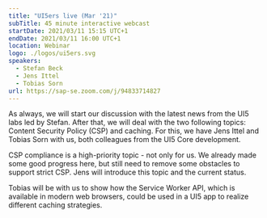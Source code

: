 ```yaml
---
title: "UI5ers live (Mar '21)"
subTitle: 45 minute interactive webcast
startDate: 2021/03/11 15:15 UTC+1
endDate: 2021/03/11 16:00 UTC+1
location: Webinar
logo: ./logos/ui5ers.svg
speakers:
  - Stefan Beck
  - Jens Ittel
  - Tobias Sorn
url: https://sap-se.zoom.com/j/94833714827
---
```


As always, we will start our discussion with the latest news from the UI5 labs led by Stefan. After that, we will deal with the two following topics: Content Security Policy (CSP) and caching. For this, we have Jens Ittel and Tobias Sorn with us, both colleagues from the UI5 Core development.

CSP compliance is a high-priority topic - not only for us. We already made some good progress here, but still need to remove some obstacles to support strict CSP. Jens will introduce this topic and the current status.

Tobias will be with us to show how the Service Worker API, which is available in modern web browsers, could be used in a UI5 app to realize different caching strategies.

